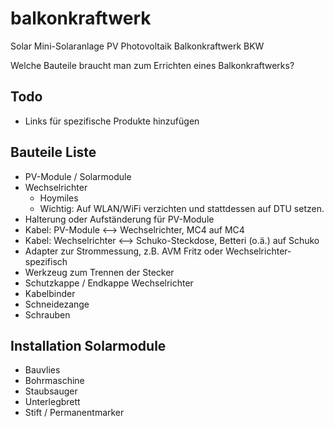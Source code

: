 # balkonkraftwerk
Solar Mini-Solaranlage PV Photovoltaik Balkonkraftwerk BKW

Welche Bauteile braucht man zum Errichten eines Balkonkraftwerks?

## Todo
- Links für spezifische Produkte hinzufügen

## Bauteile Liste
- PV-Module / Solarmodule
- Wechselrichter
  - Hoymiles
  - Wichtig: Auf WLAN/WiFi verzichten und stattdessen auf DTU setzen.
- Halterung oder Aufständerung für PV-Module
- Kabel: PV-Module <--> Wechselrichter, MC4 auf MC4
- Kabel: Wechselrichter <--> Schuko-Steckdose, Betteri (o.ä.) auf Schuko
- Adapter zur Strommessung, z.B. AVM Fritz oder Wechselrichter-spezifisch
- Werkzeug zum Trennen der Stecker
- Schutzkappe / Endkappe Wechselrichter
- Kabelbinder
- Schneidezange
- Schrauben

## Installation Solarmodule
- Bauvlies
- Bohrmaschine
- Staubsauger
- Unterlegbrett
- Stift / Permanentmarker
